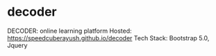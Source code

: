 # decoder
DECODER: online learning platform
Hosted: https://speedcuberayush.github.io/decoder
Tech Stack: Bootstrap 5.0, Jquery
